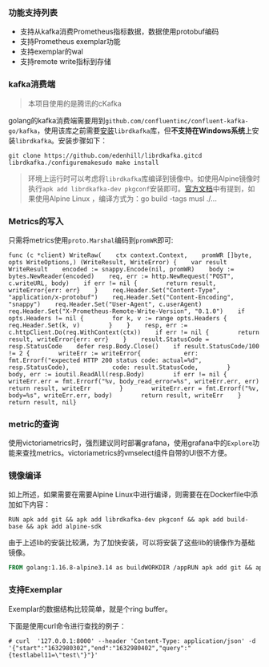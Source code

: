 ### 功能支持列表

- 支持从kafka消费Prometheus指标数据，数据使用protobuf编码
- 支持Prometheus exemplar功能
- 支持exemplar的wal
- 支持remote write指标到存储

### kafka消费端

> 本项目使用的是腾讯的cKafka

golang的kafka消费端需要用到`github.com/confluentinc/confluent-kafka-go/kafka`，使用该库之前需要[安装](https://github.com/confluentinc/confluent-kafka-go#installing-librdkafka)`librdkafka`库，但**不支持在Windows系统**上安装`librdkafka`。安装步骤如下：

```
git clone https://github.com/edenhill/librdkafka.gitcd librdkafka./configuremakesudo make install
```

> 环境上运行时可以考虑将`librdkafka`库编译到镜像中。如使用Alpine镜像时执行`apk add librdkafka-dev pkgconf`安装即可。[官方文档](https://github.com/confluentinc/confluent-kafka-go#using-go-modules)中有提到，如果使用Alpine Linux ，编译方式为：go build -tags musl ./...

### Metrics的写入

只需将metrics使用`proto.Marshal`编码到`promWR`即可:

```golang
func (c *client) WriteRaw(    ctx context.Context,    promWR []byte,    opts WriteOptions,) (WriteResult, WriteError) {    var result WriteResult    encoded := snappy.Encode(nil, promWR)    body := bytes.NewReader(encoded)    req, err := http.NewRequest("POST", c.writeURL, body)    if err != nil {        return result, writeError{err: err}    }    req.Header.Set("Content-Type", "application/x-protobuf")    req.Header.Set("Content-Encoding", "snappy")    req.Header.Set("User-Agent", c.userAgent)    req.Header.Set("X-Prometheus-Remote-Write-Version", "0.1.0")    if opts.Headers != nil {        for k, v := range opts.Headers {            req.Header.Set(k, v)        }    }    resp, err := c.httpClient.Do(req.WithContext(ctx))    if err != nil {        return result, writeError{err: err}    }    result.StatusCode = resp.StatusCode    defer resp.Body.Close()    if result.StatusCode/100 != 2 {        writeErr := writeError{            err:  fmt.Errorf("expected HTTP 200 status code: actual=%d", resp.StatusCode),            code: result.StatusCode,        }        body, err := ioutil.ReadAll(resp.Body)        if err != nil {            writeErr.err = fmt.Errorf("%v, body_read_error=%s", writeErr.err, err)            return result, writeErr        }        writeErr.err = fmt.Errorf("%v, body=%s", writeErr.err, body)        return result, writeErr    }    return result, nil}
```

### metric的查询

使用victoriametrics时，强烈建议同时部署grafana，使用grafana中的`Explore`功能来查找metrics。victoriametrics的vmselect组件自带的UI很不方便。

### 镜像编译

如上所述，如果需要在需要Alpine Linux中进行编译，则需要在在Dockerfile中添加如下内容：

```
RUN apk add git && apk add librdkafka-dev pkgconf && apk add build-base && apk add alpine-sdk
```

由于上述lib的安装比较满，为了加快安装，可以将安装了这些lib的镜像作为基础镜像。

```dockerfile
FROM golang:1.16.8-alpine3.14 as buildWORKDIR /appRUN apk add git && apk add librdkafka-dev pkgconf && apk add build-base && apk add alpine-sdkENV http_proxy= GO111MODULE=on GOPROXY=https://goproxy.cn,direct GOPRIVATE=*.weimob.comCOPY go.mod .COPY go.sum .COPY . .RUN cd cmd/ && GOOS=linux go build -tags musl -o ../prometheusWriter main.goCMD ["/app/prometheusWriter"]FROM alpine:latestWORKDIR /appRUN sed -i s/dl-cdn.alpinelinux.org/mirrors.aliyun.com/g /etc/apk/repositoriesRUN apk add tzdataRUN ln -sf /usr/share/zoneinfo/Asia/Shanghai /etc/localtime && echo "Asia/Shanghai" > /etc/timezoneCOPY --from=build /app/prometheusWriter /app/RUN chmod +x /app/prometheusWriterCOPY config.json /app/config.jsonCMD ["/app/prometheusWriter"]
```

### 支持Exemplar

Exemplar的数据结构比较简单，就是个ring buffer。

下面是使用curl命令进行查找的例子：

```shell
# curl  '127.0.0.1:8000' --header 'Content-Type: application/json' -d '{"start":"1632980302","end":"1632980402","query":"{testlabel11=\"test\"}"}' 
```

